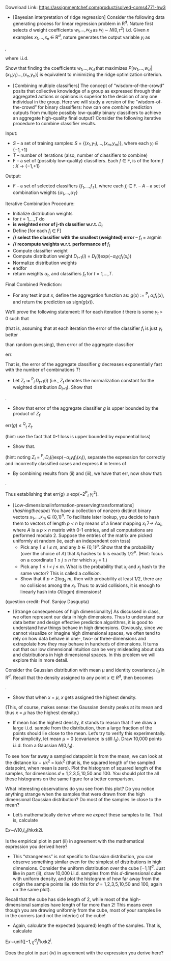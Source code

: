 Download Link: https://assignmentchef.com/product/solved-coms4771-hw3
<br>
<ul>

 <li>[Bayesian interpretation of ridge regression] Consider the following data generating process for linear regression problem in R<em><sup>d</sup></em>. Nature first selects <em>d </em>weight coefficients <em>w</em><sub>1</sub><em>,…,w<sub>d </sub></em>as <em>w<sub>i </sub></em>∼ <em>N</em>(0<em>,τ</em><sup>2</sup>) i.d. Given <em>n </em>examples <em>x</em><sub>1</sub><em>,…,x<sub>n </sub></em>∈ R<em><sup>d</sup></em>, nature generates the output variable <em>y<sub>i </sub></em>as</li>

</ul>

<em>,</em>

where i.i.d.

Show that finding the coefficients <em>w</em><sub>1</sub><em>,…,w<sub>d </sub></em>that maximizes <em>P</em>[<em>w</em><sub>1</sub><em>,…,w<sub>d</sub></em>|(<em>x</em><sub>1</sub><em>,y</em><sub>1</sub>)<em>…,</em>(<em>x<sub>n</sub>,y<sub>n</sub></em>)] is equivalent to minimizing the ridge optimization criterion.

<ul>

 <li>[Combining multiple classifiers] The concept of “wisdom-of-the-crowd” posits that collective knowledge of a group as expressed through their aggregated actions or opinions is superior to the decision of any one individual in the group. Here we will study a version of the “wisdom-of-the-crowd” for binary classifiers: how can one <em>combine </em>prediction outputs from multiple possibly low-quality binary classifiers to achieve an aggregate high-quality final output? Consider the following iterative procedure to combine classifier results.</li>

</ul>

Input:

<ul>

 <li><em>S </em>– a set of training samples: <em>S </em>= {(<em>x</em><sub>1</sub><em>,y</em><sub>1</sub>)<em>,…,</em>(<em>x<sub>m</sub>,y<sub>m</sub></em>)}, where each <em>y<sub>i </sub></em>∈ {−1<em>,</em>+1}</li>

 <li><em>T </em>– number of iterations (also, number of classifiers to combine)</li>

 <li>F – a set of (possibly low-quality) classifiers. Each <em>f </em>∈ F, is of the form <em>f </em>: <em>X </em>→ {−1<em>,</em>+1}</li>

</ul>

Output:

<ul>

 <li><em>F </em>– a set of selected classifiers {<em>f</em><sub>1</sub><em>,…,f<sub>T</sub></em>}, where each <em>f<sub>i </sub></em>∈ F. – <em>A </em>– a set of combination weights {<em>α</em><sub>1</sub><em>,…,α<sub>T</sub></em>}</li>

</ul>

Iterative Combination Procedure:

<ul>

 <li>Initialize distribution weights</li>

 <li>for <em>t </em>= 1<em>,…,T </em>do</li>

 <li><strong>is weighted error of j-th classifier w.r.t. </strong><em>D<sub>t</sub></em></li>

 <li>Define [for each <em>f<sub>j </sub></em>∈ F]</li>

 <li><strong>// select the classifier with the smallest (weighted) error </strong>– <em>f<sub>t </sub></em>= argmin</li>

 <li><strong>// recompute weights w.r.t. performance of </strong><em>f<sub>t</sub></em></li>

 <li>Compute classifier weight</li>

 <li>Compute distribution weight <em>D<sub>t</sub></em><sub>+1</sub>(<em>i</em>) = <em>D<sub>t</sub></em>(<em>i</em>)exp(−<em>α<sub>t</sub>y<sub>i</sub>f<sub>t</sub></em>(<em>x<sub>i</sub></em>))</li>

 <li>Normalize distribution weights</li>

 <li>endfor</li>

 <li>return weights <em>α<sub>t</sub></em>, and classifiers <em>f<sub>t </sub></em>for <em>t </em>= 1<em>,…,T</em>.</li>

</ul>

Final Combined Prediction:

<ul>

 <li>For any test input <em>x</em>, define the aggregation function as: <em>g</em>(<em>x</em>) := <sup>P</sup><em><sub>t </sub></em><em>α<sub>t</sub>f<sub>t</sub></em>(<em>x</em>), and return the prediction as sign(<em>g</em>(<em>x</em>)).</li>

</ul>

We’ll prove the following statement: If for each iteration <em>t </em>there is some <em>γ<sub>t </sub>&gt; </em>0 such that

(that is, assuming that at each iteration the error of the classifier <em>f<sub>t </sub></em>is just <em>γ<sub>t </sub></em>better

than random guessing), then error of the aggregate classifier

err<em>.</em>

That is, the error of the aggregate classifier <em>g </em>decreases exponentially fast with the number of combinations <em>T</em>!

<ul>

 <li>Let <em>Z<sub>t </sub></em>:= <sup>P</sup><em><sub>i </sub></em><em>D<sub>t</sub></em><sub>+1</sub>(<em>i</em>) (i.e., <em>Z<sub>t </sub></em>denotes the normalization constant for the weighted distribution <em>D<sub>t</sub></em><sub>+1</sub>). Show that</li>

</ul>

<em>.</em>

<ul>

 <li>Show that error of the aggregate classifier <em>g </em>is upper bounded by the product of <em>Z<sub>t</sub></em>:</li>

</ul>

err(<em>g</em>) ≤ <sup>Q</sup><em><sub>t </sub></em><em>Z<sub>t</sub></em>.

(hint: use the fact that 0-1 loss is upper bounded by exponential loss)

<ul>

 <li>Show that.</li>

</ul>

(hint: noting <em>Z<sub>t </sub></em>= <sup>P</sup><em><sub>i </sub></em><em>D<sub>t</sub></em>(<em>i</em>)exp(−<em>α<sub>t</sub>y<sub>i</sub>f<sub>t</sub></em>(<em>x<sub>i</sub></em>)), separate the expression for correctly and incorrectly classified cases and express it in terms of

<ul>

 <li>By combining results from (ii) and (iii), we have that err, now show that:</li>

</ul>

<em>.</em>

Thus establishing that err(<em>g</em>) ≤ exp(−2<sup>P</sup><em><sub>t </sub></em><em>γ<sub>t</sub></em><sup>2</sup>).

<ul>

 <li>[Low-dimensionalinformation-preservingtransformations] (<em>hashingthecube</em>) You have a collection of nonzero distinct binary vectors <em>x</em><sub>1</sub><em>,…,x<sub>m </sub></em>∈ {0<em>,</em>1}<em><sup>n</sup></em>. To facilitate later lookup, you decide to hash them to vectors of length <em>p &lt; n </em>by means of a linear mapping <em>x<sub>i </sub></em>7→ <em>Ax<sub>i</sub></em>, where <em>A </em>is a <em>p </em>× <em>n </em>matrix with 0-1 entries, and all computations are performed modulo 2. Suppose the entries of the matrix are picked uniformly at random (ie, each an independent coin toss)

  <ul>

   <li>Pick any 1 ≤ <em>i </em>≤ <em>m</em>, and any <em>b </em>∈ {0<em>,</em>1}<em><sup>p</sup></em>. Show that the probability (over the choice of <em>A</em>) that <em>x<sub>i </sub></em>hashes to <em>b </em>is exactly 1<em>/</em>2<em><sup>p</sup></em>. (Hint: focus on a coordinate 1 ≤ <em>j </em>≤ <em>n </em>for which <em>x<sub>ij </sub></em>= 1.)</li>

   <li>Pick any 1 ≤ <em>i &lt; j </em>≤ <em>m</em>. What is the probability that <em>x<sub>i </sub></em>and <em>x<sub>j </sub></em>hash to the same vector? This is called a <em>collision</em>.</li>

   <li>Show that if <em>p </em>≥ 2log<sub>2 </sub><em>m</em>, then with probability at least 1<em>/</em>2, there are no collisions among the <em>x<sub>i</sub></em>. Thus: to avoid collisions, it is enough to linearly hash into <em>O</em>(log<em>m</em>) dimensions!</li>

  </ul></li>

</ul>

(question credit: Prof. Sanjoy Dasgupta)

<ul>

 <li>[Strange consequences of high dimensionality] As discussed in class, we often represent our data in high dimensions. Thus to understand our data better and design effective prediction algorithms, it is good to understand how things behave in high dimensions. Obviously, since we cannot visualize or imagine high dimensional spaces, we often tend to rely on how data behave in one-, two- or three-dimensions and extrapolate how they may behave in hundreds of dimensions. It turns out that our low dimensional intuition can be very misleading about data and distributions in high dimensional spaces. In this problem we will explore this in more detail.</li>

</ul>

Consider the Gaussian distribution with mean <em>µ </em>and identity covariance <em>I<sub>d </sub></em>in R<em><sup>d</sup></em>. Recall that the density assigned to any point <em>x </em>∈ <em>R<sup>d</sup></em>, then becomes

<em>.</em>

<ul>

 <li>Show that when <em>x </em>= <em>µ</em>, <em>x </em>gets assigned the highest density.</li>

</ul>

(This, of course, makes sense: the Gaussian density peaks at its mean and thus <em>x </em>= <em>µ </em>has the highest density.)

<ul>

 <li>If mean has the highest density, it stands to reason that if we draw a large i.i.d. sample from the distribution, then a large fraction of the points should lie close to the mean. Let’s try to verify this experimentally. For simplicity, let mean <em>µ </em>= 0 (covariance is still <em>I<sub>d</sub></em>). Draw 10,000 points i.i.d. from a Gaussian <em>N</em>(0<em>,I<sub>d</sub></em>).</li>

</ul>

To see how far away a sampled datapoint is from the mean, we can look at the distance k<em>x </em>− <em>µ</em>k<sup>2 </sup>= k<em>x</em>k<sup>2 </sup>(that is, the squared length of the sampled datapoint, when mean is zero). Plot the histogram of squared length of the samples, for dimensions <em>d </em>= 1<em>,</em>2<em>,</em>3<em>,</em>5<em>,</em>10<em>,</em>50 and 100. You should plot the all these histograms on the same figure for a better comparison.

What interesting observations do you see from this plot? Do you notice anything strange when the samples that were drawn from the high dimensional Gaussian distribution? Do most of the samples lie close to the mean?

<ul>

 <li>Let’s mathematically derive where we <em>expect </em>these samples to lie. That is, calculate</li>

</ul>

E<em>x</em>∼<em>N</em>(0<em>,I<sub>d</sub></em>)hk<em>x</em>k2i<em>.</em>

Is the empirical plot in part (ii) in agreement with the mathematical expression you derived here?

<ul>

 <li>This “strangeness” is not specific to Gaussian distribution, you can observe something similar even for the simplest of distributions in high dimensions. Consider the uniform distribution over the cube [−1<em>,</em>1]<em><sup>d</sup></em>. Just like in part (ii), draw 10,000 i.i.d. samples from this <em>d</em>-dimensional cube with uniform density, and plot the histogram of how far away from the origin the sample points lie. (do this for <em>d </em>= 1<em>,</em>2<em>,</em>3<em>,</em>5<em>,</em>10<em>,</em>50 and 100, again on the same plot).</li>

</ul>

Recall that the cube has side length of 2, while most of the high-dimensional samples have length of far more than 2! This means even though you are drawing uniformly from the cube, most of your samples lie in the corners (and not the interior) of the cube!

<ul>

 <li>Again, calculate the expected (squared) length of the samples. That is, calculate</li>

</ul>

E<em>x</em>∼unif([−1<em>,</em><sub>1]</sub><em><sup>d</sup></em><sub>)</sub><sup>h</sup>k<em>x</em>k2<sup>i</sup><em>.</em>

Does the plot in part (iv) in agreement with the expression you derive here?